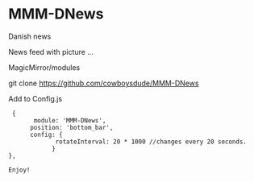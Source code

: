 # MMM-DNews
Danish news


News feed with picture ...

MagicMirror/modules 

git clone https://github.com/cowboysdude/MMM-DNews

Add to Config.js

     {
           module: 'MMM-DNews',
          position: 'bottom_bar',
          config: {
			     rotateInterval: 20 * 1000 //changes every 20 seconds.
			    }
    },
    
    Enjoy!
